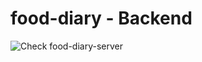 # food-diary - Backend

![Check food-diary-server](https://github.com/pkirilin/food-diary-server/workflows/Check%20food-diary-server/badge.svg?branch=master)
